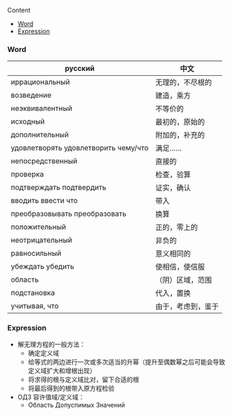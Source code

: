 Content

- [Word](#Word)
- [Expression](#Expression)

### Word

| русский                 | 中文              |
|-------------------------|-------------------|
| иррациональный | 无理的，不尽根的 |
| возведение | 建造，乘方 |
| неэквивалентный | 不等价的 |
| исходный | 最初的，原始的 |
| дополнительный | 附加的，补充的 |
| удовлетворять удовлетворить чему/что | 满足…… |
| непосредственный | 直接的 |
| проверка | 检查，验算 |
| подтверждать подтвердить | 证实，确认 |
| вводить ввести что| 带入 |
| преобразовывать преобразовать | 换算 |
| положительный | 正的，零上的 |
| неотрицательный | 非负的 |
| равносильный | 意义相同的 |
| убеждать убедить | 使相信，使信服 |
| область | （阴）区域，范围 |
| подстановка | 代入，置换 |
| учитывая, что | 由于，考虑到，鉴于 |

### Expression

- 解无理方程的一般方法：
    - 确定定义域
    - 给等式的两边进行一次或多次适当的升幂（提升至偶数幂之后可能会导致定义域扩大和增根出现）
    - 将求得的根与定义域比对，留下合适的根
    - 将最后得到的根带入原方程检验
- ОДЗ 容许值域/定义域：
    - Область Допуспимых Значений

